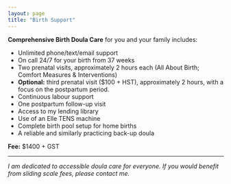 ```yaml
---
layout: page
title: "Birth Support"
---
```

<p> </p>
<p><b>Comprehensive Birth Doula Care</b> for you and your family includes:</p>

<ul>
  <li>Unlimited phone/text/email support</li>
  <li>On call 24/7 for your birth from 37 weeks</li>
  <li>Two prenatal visits, approximately 2 hours each (All About Birth; Comfort Measures & Interventions)</li>
  <li><b>Optional:</b> third prenatal visit ($100 + HST), approximately 2 hours, with a focus on the postpartum period.</li>
  <li>Continuous labour support</li>
  <li>One postpartum follow-up visit</li>
  <li>Access to my lending library</li>
  <li>Use of an Elle TENS machine</li>
  <li>Complete birth pool setup for home births</li>
  <li>A reliable and similarly practicing back-up doula</li>
</ul>

<p><b>Fee:</b> $1400 + GST</p>

<hr>

<p><i>I am dedicated to accessible doula care for everyone. If you would benefit from sliding scale fees, please contact me.</i></p>
